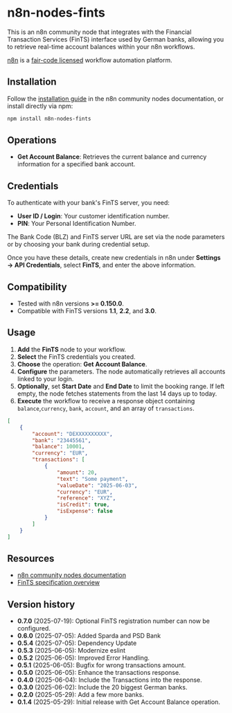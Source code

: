 # n8n-nodes-fints

This is an n8n community node that integrates with the Financial Transaction Services (FinTS) interface used by German banks, allowing you to retrieve real-time account balances within your n8n workflows.

[n8n](https://n8n.io/) is a [fair-code licensed](https://docs.n8n.io/reference/license/) workflow automation platform.

## Installation

Follow the [installation guide](https://docs.n8n.io/integrations/community-nodes/installation/) in the n8n community nodes documentation, or install directly via npm:

```bash
npm install n8n-nodes-fints
```

## Operations

- **Get Account Balance**: Retrieves the current balance and currency information for a specified bank account.

## Credentials

To authenticate with your bank's FinTS server, you need:
- **User ID / Login**: Your customer identification number.
- **PIN**: Your Personal Identification Number.

The Bank Code (BLZ) and FinTS server URL are set via the node parameters or by choosing your bank during credential setup.

Once you have these details, create new credentials in n8n under **Settings → API Credentials**, select **FinTS**, and enter the above information.

## Compatibility

- Tested with n8n versions **>= 0.150.0**.
- Compatible with FinTS versions **1.1**, **2.2**, and **3.0**.

## Usage

1. **Add** the **FinTS** node to your workflow.
2. **Select** the FinTS credentials you created.
3. **Choose** the operation: **Get Account Balance**.
4. **Configure** the parameters. The node automatically retrieves all accounts linked to your login.
5. **Optionally**, set **Start Date** and **End Date** to limit the booking range. If left empty, the node fetches statements from the last 14 days up to today.
6. **Execute** the workflow to receive a response object containing `balance`,`currency`, `bank`, `account`, and an array of `transactions`.

```json
[
	{
		"account": "DEXXXXXXXXXX",
		"bank": "23445561",
		"balance": 10001,
		"currency": "EUR",
		"transactions": [
			{
				"amount": 20,
				"text": "Some payment",
				"valueDate": "2025-06-03",
				"currency": "EUR",
				"reference": "XYZ",
				"isCredit": true,
				"isExpense": false
			}
		]
	}
]
```

## Resources

* [n8n community nodes documentation](https://docs.n8n.io/integrations/#community-nodes)
* [FinTS specification overview](https://www.fints.org/)

## Version history
- **0.7.0** (2025-07-19): Optional FinTS registration number can now be configured.
- **0.6.0** (2025-07-05): Added Sparda and PSD Bank
- **0.5.4** (2025-07-05): Dependency Update
- **0.5.3** (2025-06-05): Modernize eslint
- **0.5.2** (2025-06-05): Improved Error Handling.
- **0.5.1** (2025-06-05): Bugfix for wrong transactions amount.
- **0.5.0** (2025-06-05): Enhance the transactions response.
- **0.4.0** (2025-06-04): Include the Transactions into the response.
- **0.3.0** (2025-06-02): Include the 20 biggest German banks.
- **0.2.0** (2025-05-29): Add a few more banks.
- **0.1.4** (2025-05-29): Initial release with Get Account Balance operation.
